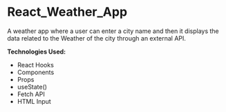 # React_Weather_App
A weather app where a user can enter a city name and then it displays the data related to the Weather of the city through an external API.

**Technologies Used:**
- React Hooks
- Components
- Props
- useState()
- Fetch API
- HTML Input
